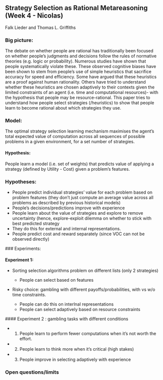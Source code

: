 
## Strategy Selection as Rational Metareasoning			(Week 4 - Nicolas)
Falk Lieder and Thomas L. Griffiths

### Big picture:				
The debate on whether people are rational has traditionally been focused on whether people’s judgments and decisions follow the rules of normative theories (e.g. logic or probability). Numerous studies have shown that people systematically violate these. These observed cognitive biases have been shown to stem from people’s use of simple heuristics that sacrifice accuracy for speed and efficiency. Some have argued that these heuristics are a proof against human rationality. Others have tried to understand whether these heuristics are chosen adaptively to their contexts given the limited constraints of an agent (i.e. time and computational resources)- with the hypothesis that people may be resource-rational. This paper tries to understand how people select strategies (/heuristics) to show that people learn to become rational about which strategies they use.

### Model:
The optimal strategy selection learning mechanism maximises the agent’s total expected value of computation across all sequences of possible problems in a given environment, for a set number of strategies.
#### Hypothesis: 
People learn a model (i.e. set of weights) that predicts value of applying a strategy (defined by Utility - Cost) given a problem’s features. 

### Hypotheses: 
- People predict individual strategies’ value for each problem based on problem features (they don’t  just compute an average value across all problems as described by  previous historical models)  
- People’s decisions/predictions improve with experience 
- People learn about the value of strategies and explore to remove uncertainty (hence, explore-exploit dilemma on whether to stick with best predicted strategy 
- They do this for external and internal representations.
- People predict cost and reward separately (since VOC can not be observed directly)

### Experiments:
#### Experiment 1:
- Sorting selection algorithms problem on different lists  (only 2 strategies)
  - People can select based on features
  
- Risky choice: gambling with different payoffs/probabilities, with vs w/o time constraints.
  - People can do this on interlnal representations
  - People can select adaptively based on resource constraints	

#### Experiment 2 : gambling tasks with different conditions
  - 1) People learn to perform fewer computations when it’s not worth the effort. 
  - 2) People learn to think more when it’s critical (high stakes)
  - 3) People improve in selecting adaptively with experience


### Open questions/limits

